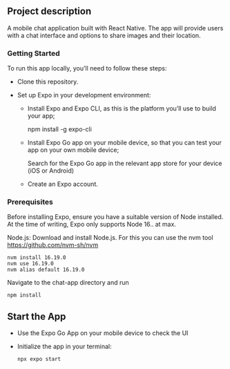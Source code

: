 ## Project description

A mobile chat application built with React Native. The app will provide users with a chat interface and options to share images and their location.

### Getting Started

To run this app locally, you'll need to follow these steps:

- Clone this repository.
- Set up Expo in your development environment:

  - Install Expo and Expo CLI, as this is the platform you’ll use to build your app;


      npm install -g expo-cli

  - Install Expo Go app on your mobile device, so that you can test your app on your own mobile device;


      Search for the Expo Go app in the relevant app store for your device (iOS or Android)

  - Create an Expo account.

### Prerequisites

Before installing Expo, ensure you have a suitable version of Node installed. At the time of writing, Expo only supports Node 16.. at max.

Node.js: Download and install Node.js. For this you can use the nvm tool https://github.com/nvm-sh/nvm

    nvm install 16.19.0
    nvm use 16.19.0
    nvm alias default 16.19.0

Navigate to the chat-app directory and run

    npm install

## Start the App

- Use the Expo Go App on your mobile device to check the UI

- Initialize the app in your terminal:

      npx expo start
